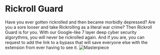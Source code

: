 # Rickroll Guard
Have you ever gotten rickrolled and then became morbidly depressed? Are you a sore looser and take Rickrolling as a literal war crime? Then Rickroll Guard is for you. With our Google-like 7 layer deep cyber security algorythms, you will never be rickrolled again. And if you are, you can request to add the link to a bypass that will save everyone else with the extension from ever having to see it.
![Masterpiece](https://cdn.discordapp.com/attachments/725821890584903792/777726373023318066/chrome_5AzFc58Zvt.jpg)
